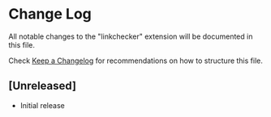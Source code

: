# Change Log

All notable changes to the "linkchecker" extension will be documented in this file.

Check [Keep a Changelog](http://keepachangelog.com/) for recommendations on how to structure this file.

## [Unreleased]

- Initial release